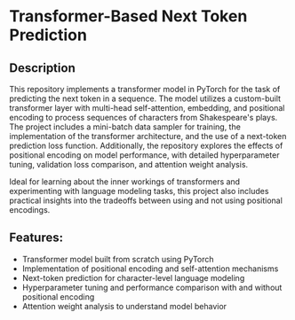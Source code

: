# Transformer-Based Next Token Prediction

## Description
This repository implements a transformer model in PyTorch for the task of predicting the next token in a sequence. The model utilizes a custom-built transformer layer with multi-head self-attention, embedding, and positional encoding to process sequences of characters from Shakespeare's plays. The project includes a mini-batch data sampler for training, the implementation of the transformer architecture, and the use of a next-token prediction loss function. Additionally, the repository explores the effects of positional encoding on model performance, with detailed hyperparameter tuning, validation loss comparison, and attention weight analysis.

Ideal for learning about the inner workings of transformers and experimenting with language modeling tasks, this project also includes practical insights into the tradeoffs between using and not using positional encodings.

## Features:
- Transformer model built from scratch using PyTorch
- Implementation of positional encoding and self-attention mechanisms
- Next-token prediction for character-level language modeling
- Hyperparameter tuning and performance comparison with and without positional encoding
- Attention weight analysis to understand model behavior
